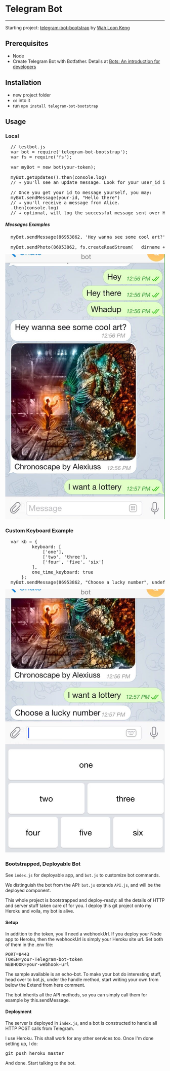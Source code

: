 # Telegram Bot
---

Starting project: [telegram-bot-bootstrap](http://kengz.me/telegram-bot-bootstrap/) by [Wah Loon Keng](https://github.com/kengz)

## Prerequisites
- Node
- Create Telegram Bot with Botfather. Details at [Bots: An introduction for developers](https://core.telegram.org/bots)

## Installation
- new project folder
- `cd` into it
- run `npm install telegram-bot-bootstrap`

## Usage

### Local
<pre>
  // testbot.js
  var bot = require('telegram-bot-bootstrap');
  var fs = require('fs');

  var myBot = new bot(your-token);

  myBot.getUpdates().then(console.log)
  // → you'll see an update message. Look for your user_id in "message.from.id"

  // Once you get your id to message yourself, you may:
  myBot.sendMessage(your-id, "Hello there")
  // → you'll receive a message from Alice.
  .then(console.log)
  // → optional, will log the successful message sent over HTTP
</pre>

##### Messages Examples
<pre>
  myBot.sendMessage(86953862, 'Hey wanna see some cool art?');

  myBot.sendPhoto(86953862, fs.createReadStream( __dirname + '/image.jpg' ), 'Image subtitle').then(console.log)
</pre>

![Message Example](/docs/demo-pic.jpg "Example 1")

### Custom Keyboard Example
<pre>
  var kb = {
          keyboard: [
              ['one'],
              ['two', 'three'],
              ['four', 'five', 'six']
          ],
          one_time_keyboard: true
      };
  myBot.sendMessage(86953862, "Choose a lucky number", undefined, undefined, kb)
</pre>

![Keyboard Example](/docs/demo-kb.jpg "Example 2")

### Bootstrapped, Deployable Bot

See `index.js` for deployable app, and `bot.js` to customize bot commands.

We distinguish the bot from the API: `bot.js` extends `API.js`, and will be the deployed component.

This whole project is bootstrapped and deploy-ready: all the details of HTTP and server stuff taken care of for you. I deploy this git project onto my Heroku and voila, my bot is alive.

#### Setup

In addition to the token, you'll need a webhookUrl. If you deploy your Node app to Heroku, then the webhookUrl is simply your Heroku site url. Set both of them in the .env file:

<pre>PORT=8443
TOKEN=your-Telegram-bot-token
WEBHOOK=your-webhook-url</pre>
The sample available is an echo-bot. To make your bot do interesting stuff, head over to bot.js, under the handle method, start writing your own from below the Extend from here comment.

The bot inherits all the API methods, so you can simply call them for example by this.sendMessage.

#### Deployment

The server is deployed in `index.js`, and a bot is constructed to handle all HTTP POST calls from Telegram.

I use Heroku. This shall work for any other services too. Once I'm done setting up, I do:

<pre>git push heroku master</pre>
And done. Start talking to the bot.
